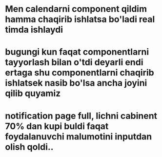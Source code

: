 <h1>Men calendarni component qildim hamma chaqirib ishlatsa bo'ladi real timda ishlaydi </h1>

<h1>bugungi kun faqat componentlarni tayyorlash bilan o'tdi deyarli endi ertaga shu componentlarni chaqirib ishlatsek nasib bo'lsa ancha joyini qilib quyamiz </h1>

<h1>notification page full, lichni cabinent 70% dan kupi buldi faqat foydalanuvchi malumotini inputdan olish qoldi..</h1>
